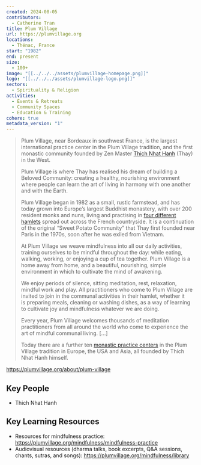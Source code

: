 ```yaml
---
created: 2024-08-05
contributors:
  - Catherine Tran
title: Plum Village
url: https://plumvillage.org
locations:
  - Thénac, France
start: "1982"
end: present
size:
  - 100+
image: "[[../../../assets/plumvillage-homepage.png]]"
logo: "[[../../../assets/plumvillage-logo.png]]"
sectors:
  - Spirituality & Religion
activities:
  - Events & Retreats
  - Community Spaces
  - Education & Training
cohere: true
metadata_version: "1"
---
```

>Plum Village, near Bordeaux in southwest France, is the largest international practice center in the Plum Village tradition, and the first monastic community founded by Zen Master [Thich Nhat Hanh](https://plumvillage.org/about/thich-nhat-hanh) (Thay) in the West.
>
>Plum Village is where Thay has realised his dream of building a Beloved Community: creating a healthy, nourishing environment where people can learn the art of living in harmony with one another and with the Earth.
>
>Plum Village began in 1982 as a small, rustic farmstead, and has today grown into Europe’s largest Buddhist monastery, with over 200 resident monks and nuns, living and practising in [four different hamlets](https://plumvillage.org/retreats/visiting-us/hamlet/) spread out across the French countryside. It is a continuation of the original “Sweet Potato Community” that Thay first founded near Paris in the 1970s, soon after he was exiled from Vietnam.
>
>At Plum Village we weave mindfulness into all our daily activities, training ourselves to be mindful throughout the day: while eating, walking, working, or enjoying a cup of tea together. Plum Village is a home away from home, and a beautiful, nourishing, simple environment in which to cultivate the mind of awakening.
>
>We enjoy periods of silence, sitting meditation, rest, relaxation, mindful work and play. All practitioners who come to Plum Village are invited to join in the communal activities in their hamlet, whether it is preparing meals, cleaning or washing dishes, as a way of learning to cultivate joy and mindfulness whatever we are doing.
>
>Every year, Plum Village welcomes thousands of meditation practitioners from all around the world who come to experience the art of mindful communal living. [...]
>
>Today there are a further ten [monastic practice centers](https://plumvillage.org/community/monastic-practice-centres) in the Plum Village tradition in Europe, the USA and Asia, all founded by Thich Nhat Hanh himself.

https://plumvillage.org/about/plum-village

## Key People

- Thich Nhat Hanh

## Key Learning Resources

- Resources for mindfulness practice: https://plumvillage.org/mindfulness/mindfulness-practice
- Audiovisual resources (dharma talks, book excerpts, Q&A sessions, chants, sutras, and songs): https://plumvillage.org/mindfulness/library 











